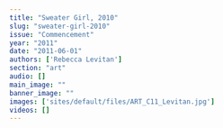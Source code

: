 ```yaml
---
title: "Sweater Girl, 2010"
slug: "sweater-girl-2010"
issue: "Commencement"
year: "2011"
date: "2011-06-01"
authors: ['Rebecca Levitan']
section: "art"
audio: []
main_image: ""
banner_image: ""
images: ['sites/default/files/ART_C11_Levitan.jpg']
videos: []
---
```

